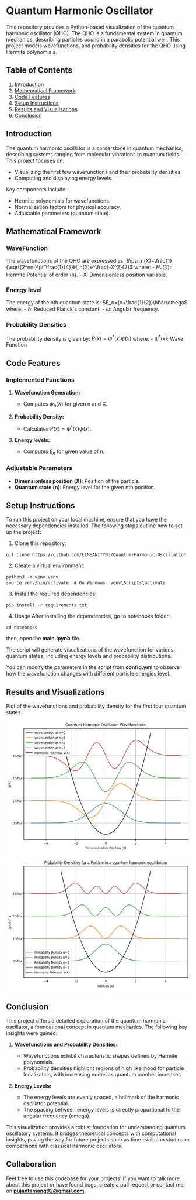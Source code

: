 # Quantum Harmonic Oscillator

This repository provides a Python-based visualization of the quantum harmonic oscillator (QHO). The QHO is a fundamental system in quantum mechanics, describing particles bound in a parabolic potential well. This project models wavefunctions, and probability densities for the QHO using Hermite polynomials.

## Table of Contents

1. [Introduction](#introduction)
2. [Mathematical Framework](#mathematical-framework)
3. [Code Features](#code-features)
4. [Setup Instructions](#setup-instructions)
5. [Results and Visualizations](#results-and-visualizations)
6. [Conclusion](#conclusion)

## Introduction

The quantum harmonic oscillator is a cornerstone in quantum mechanics, describing systems ranging from molecular vibrations to quantum fields. This project focuses on:
- Visualizing the first few wavefunctions and their probability densities.
- Computing and displaying energy levels.

Key components include:
- Hermite polynomials for wavefunctions.
- Normalization factors for physical accuracy.
- Adjustable parameters (quantum state).

## Mathematical Framework

### WaveFunction
The wavefunctions of the QHO are expressed as:
$\psi_n(X)=\frac{1}{\sqrt{2^nn!}\pi^\frac{1}{4}}H_n(X)e^\frac{-X^2}{2}$
where:
    - $H_n(X)$: Hermite Potential of order (n).
    - X: Dimensionless position variable.

### Energy level
The energy of the nth quantum state is:
$E_n=(n+\frac{1}{2})\hbar\omega$
where:
    - $\hbar$: Reduced Planck's constant.
    - $\omega$: Angular frequency.

### Probability Densities
The probability density is given by:
$P(x)=\psi^*(x)\psi(x)$
where:
    - $\psi^*(x)$: Wave Function

## Code Features

### Implemented Functions
1. **Wavefunction Generation:**
    - Computes $\psi_n(X)$ for given n and X.

2. **Probability Density:**
    - Calculates $P(x)=\psi^*(x)\psi(x)$.

3. **Energy levels:**
    - Computes $E_n$ for given value of n.

### Adjustable Parameters
- **Dimensionless position (X)**: Position of the particle
- **Quantum state (n)**: Energy level for the given nth position.

## Setup Instructions
To run this project on your local machine, ensure that you have the necessary dependencies installed. The following steps outline how to set up the project:

1. Clone this repository:
```
git clone https://github.com/LINSANITY03/Quantum-Harmonic-Oscillation
```

2. Create a virtual environment:
```
python3 -m venv venv
source venv/bin/activate  # On Windows: venv\Scripts\activate
```

3. Install the required dependencies:
```
pip install -r requirements.txt
```

4. Usage
After installing the dependencies, go to notebooks folder:

```
cd notebooks
```
then, open the **main.ipynb** file.

The script will generate visualizations of the wavefunction for various quantum states, including energy levels and probability distributions.

You can modify the parameters in the script from **config.yml** to observe how the wavefunction changes with different particle energies level.

## Results and Visualizations
Plot of the wavefunctions and probability density for the first four quantum states.

<p align="center">
  <img src="figure/wavefuntion.png" alt="Algorithm_game" height="360" width="640">
</p>

<p align="center">
  <img src="figure/probability-densities.png" alt="Algorithm_game" height="360" width="640">
</p>

## Conclusion
This project offers a detailed exploration of the quantum harmonic oscillator, a foundational concept in quantum mechanics. The following key insights were gained:

1. **Wavefunctions and Probability Densities:**
   - Wavefunctions exhibit characteristic shapes defined by Hermite polynomials.
   - Probability densities highlight regions of high likelihood for particle localization, with increasing nodes as quantum number increases.

2. **Energy Levels:**
   - The energy levels are evenly spaced, a hallmark of the harmonic oscillator potential.
   - The spacing between energy levels is directly proportional to the angular frequency (omega).

This visualization provides a robust foundation for understanding quantum oscillatory systems. It bridges theoretical concepts with computational insights, paving the way for future projects such as time evolution studies or comparisons with classical harmonic oscillators.

## Collaboration

Feel free to use this codebase for your projects. If you want to talk more about this project or have found bugs, create a pull request or contact me on **pujantamang92@gmail.com**.



